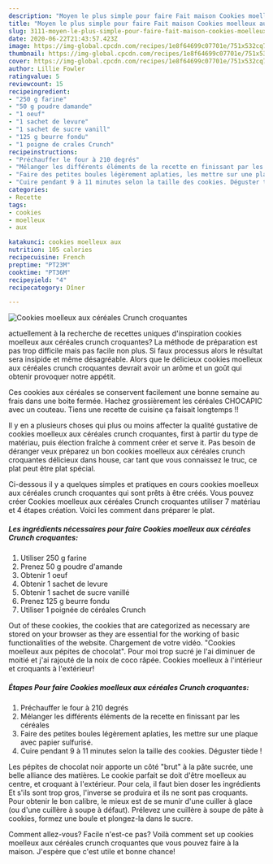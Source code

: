 ```yaml
---
description: "Moyen le plus simple pour faire Fait maison Cookies moelleux aux céréales Crunch croquantes"
title: "Moyen le plus simple pour faire Fait maison Cookies moelleux aux céréales Crunch croquantes"
slug: 3111-moyen-le-plus-simple-pour-faire-fait-maison-cookies-moelleux-aux-cereales-crunch-croquantes
date: 2020-06-22T21:43:57.423Z
image: https://img-global.cpcdn.com/recipes/1e8f64699c07701e/751x532cq70/cookies-moelleux-aux-cereales-crunch-croquantes-photo-principale-de-la-recette.jpg
thumbnail: https://img-global.cpcdn.com/recipes/1e8f64699c07701e/751x532cq70/cookies-moelleux-aux-cereales-crunch-croquantes-photo-principale-de-la-recette.jpg
cover: https://img-global.cpcdn.com/recipes/1e8f64699c07701e/751x532cq70/cookies-moelleux-aux-cereales-crunch-croquantes-photo-principale-de-la-recette.jpg
author: Lillie Fowler
ratingvalue: 5
reviewcount: 15
recipeingredient:
- "250 g farine"
- "50 g poudre damande"
- "1 oeuf"
- "1 sachet de levure"
- "1 sachet de sucre vanill"
- "125 g beurre fondu"
- "1 poigne de crales Crunch"
recipeinstructions:
- "Préchauffer le four à 210 degrés"
- "Mélanger les différents éléments de la recette en finissant par les céréales"
- "Faire des petites boules légèrement aplaties, les mettre sur une plaque avec papier sulfurisé."
- "Cuire pendant 9 à 11 minutes selon la taille des cookies. Déguster tiède !"
categories:
- Recette
tags:
- cookies
- moelleux
- aux

katakunci: cookies moelleux aux 
nutrition: 105 calories
recipecuisine: French
preptime: "PT23M"
cooktime: "PT36M"
recipeyield: "4"
recipecategory: Dîner

---
```



![Cookies moelleux aux céréales Crunch croquantes](https://img-global.cpcdn.com/recipes/1e8f64699c07701e/751x532cq70/cookies-moelleux-aux-cereales-crunch-croquantes-photo-principale-de-la-recette.jpg)

actuellement à la recherche de recettes uniques d'inspiration cookies moelleux aux céréales crunch croquantes? La méthode de préparation est pas trop difficile mais pas facile non plus. Si faux processus alors le résultat sera insipide et même désagréable. Alors que le délicieux cookies moelleux aux céréales crunch croquantes devrait avoir un arôme et un goût qui obtenir provoquer notre appétit.

Ces cookies aux céréales se conservent facilement une bonne semaine au frais dans une boite fermée. Hachez grossièrement les céréales CHOCAPIC avec un couteau. Tiens une recette de cuisine ça faisait longtemps !!

Il y en a plusieurs choses qui plus ou moins affecter la qualité gustative de cookies moelleux aux céréales crunch croquantes, first à partir du type de matériau, puis élection fraîche à comment créer et serve it. Pas besoin de déranger veux préparez un bon cookies moelleux aux céréales crunch croquantes délicieux dans house, car tant que vous connaissez le truc, ce plat peut être plat spécial.


Ci-dessous il y a quelques simples et pratiques en cours cookies moelleux aux céréales crunch croquantes qui sont prêts à être créés. Vous pouvez créer Cookies moelleux aux céréales Crunch croquantes utiliser 7 matériau et 4 étapes création. Voici les comment dans préparer le plat.

<!--inarticleads1-->

##### Les ingrédients nécessaires pour faire Cookies moelleux aux céréales Crunch croquantes:

1. Utiliser 250 g farine
1. Prenez 50 g poudre d&#39;amande
1. Obtenir 1 oeuf
1. Obtenir 1 sachet de levure
1. Obtenir 1 sachet de sucre vanillé
1. Prenez 125 g beurre fondu
1. Utiliser 1 poignée de céréales Crunch


Out of these cookies, the cookies that are categorized as necessary are stored on your browser as they are essential for the working of basic functionalities of the website. Chargement de votre vidéo. &#34;Cookies moelleux aux pépites de chocolat&#34;. Pour moi trop sucré je l&#39;ai diminuer de moitié et j&#39;ai rajouté de la noix de coco râpée. Cookies moelleux à l&#39;intérieur et croquants à l&#39;extérieur! 

<!--inarticleads2-->

##### Étapes Pour faire Cookies moelleux aux céréales Crunch croquantes:

1. Préchauffer le four à 210 degrés
1. Mélanger les différents éléments de la recette en finissant par les céréales
1. Faire des petites boules légèrement aplaties, les mettre sur une plaque avec papier sulfurisé.
1. Cuire pendant 9 à 11 minutes selon la taille des cookies. Déguster tiède !


Les pépites de chocolat noir apporte un côté &#34;brut&#34; à la pâte sucrée, une belle alliance des matières. Le cookie parfait se doit d&#39;être moelleux au centre, et croquant à l&#39;extérieur. Pour cela, il faut bien doser les ingrédients Et s&#39;ils sont trop gros, l&#39;inverse se produira et ils ne sont pas croquants. Pour obtenir le bon calibre, le mieux est de se munir d&#39;une cuiller à glace (ou d&#39;une cuillère à soupe à défaut). Prélevez une cuillère à soupe de pâte à cookies, formez une boule et plongez-la dans le sucre. 


Comment allez-vous? Facile n'est-ce pas? Voilà comment set up cookies moelleux aux céréales crunch croquantes que vous pouvez faire à la maison. J'espère que c'est utile et bonne chance!
